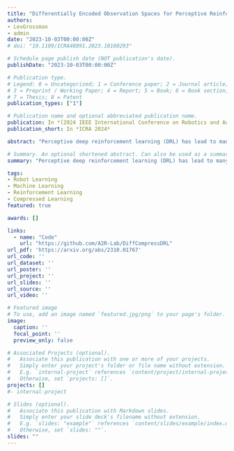 ```yaml
---
title: "Differentially Encoded Observation Spaces for Perceptive Reinforcement Learning"
authors:
- LevGrossman
- admin
date: "2023-10-03T00:00:00Z"
# doi: "10.1109/ICRA48891.2023.10160293"

# Schedule page publish date (NOT publication's date).
publishDate: "2023-10-03T00:00:00Z"

# Publication type.
# Legend: 0 = Uncategorized; 1 = Conference paper; 2 = Journal article;
# 3 = Preprint / Working Paper; 4 = Report; 5 = Book; 6 = Book section;
# 7 = Thesis; 8 = Patent
publication_types: ["1"]

# Publication name and optional abbreviated publication name.
publication: In *[2024 IEEE International Conference on Robotics and Automation (ICRA)](http://ieee-icra.org/)*
publication_short: In *ICRA 2024*

abstract: "Perceptive deep reinforcement learning (DRL) has lead to many recent breakthroughs for complex AI systems leveraging image-based input data. Applications of these results range from super-human level video game agents to dexterous, physically intelligent robots. However, training these perceptive DRL-enabled systems remains incredibly compute and memory intensive, often requiring huge training datasets and large experience replay buffers. This poses a challenge for the next generation of field robots that will need to be able to learn on the edge in order to adapt to their environments. In this paper, we begin to address this issue through differentially encoded observation spaces. By reinterpreting stored image-based observations as a video, we leverage lossless differential video encoding schemes to compress the replay buffer without impacting training performance. We evaluate our approach with three state-of-the-art DRL algorithms and find that differential image encoding reduces the memory footprint by as much as 14.2x and 16.7x across tasks from the Atari 2600 benchmark and the DeepMind Control Suite (DMC) respectively. These savings also enable large-scale perceptive DRL that previously required paging between flash and RAM to be run entirely in RAM, improving the latency of DMC tasks by as much as 32%."

# Summary. An optional shortened abstract. Can also be used as a summary for an extended abstract or poster etc.
summary: "Perceptive deep reinforcement learning (DRL) has lead to many recent breakthroughs for complex AI systems leveraging image-based input data. However, training these perceptive DRL-enabled systems remains incredibly memory intensive. In this paper, we begin to address this issue through differentially encoded observation spaces. By reinterpreting stored image-based observations as a video, we leverage lossless differential video encoding schemes to compress the replay buffer without impacting training performance. We evaluate our approach with three state-of-the-art DRL algorithms and find that differential image encoding reduces the memory footprint by as much as 14.2x and 16.7x across tasks from the Atari 2600 benchmark and the DeepMind Control Suite (DMC) respectively. These savings also enable large-scale perceptive DRL that previously required paging between flash and RAM to be run entirely in RAM, improving the latency of DMC tasks by as much as 32%.."

tags:
- Robot Learning
- Machine Learning
- Reinforcement Learning
- Compressed Learning
featured: true

awards: []

links:
  - name: "Code"
    url: "https://github.com/A2R-Lab/DiffCompressDRL"
url_pdf: 'https://arxiv.org/abs/2310.01767'
url_code: ''
url_dataset: ''
url_poster: ''
url_project: ''
url_slides: ''
url_source: ''
url_video: ''

# Featured image
# To use, add an image named `featured.jpg/png` to your page's folder. 
image:
  caption: ''
  focal_point: ''
  preview_only: false

# Associated Projects (optional).
#   Associate this publication with one or more of your projects.
#   Simply enter your project's folder or file name without extension.
#   E.g. `internal-project` references `content/project/internal-project/index.md`.
#   Otherwise, set `projects: []`.
projects: []
#- internal-project

# Slides (optional).
#   Associate this publication with Markdown slides.
#   Simply enter your slide deck's filename without extension.
#   E.g. `slides: "example"` references `content/slides/example/index.md`.
#   Otherwise, set `slides: ""`.
slides: ""
---
```


<!-- {{% alert note %}}
Click the *Cite* button above to demo the feature to enable visitors to import publication metadata into their reference management software.
{{% /alert %}}

{{% alert note %}}
Click the *Slides* button above to demo Academic's Markdown slides feature.
{{% /alert %}} -->

<!-- Supplementary notes can be added here, including [code and math](https://sourcethemes.com/academic/docs/writing-markdown-latex/). -->


